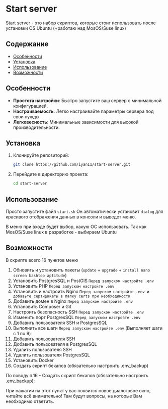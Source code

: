 # Start server

Start server - это набор скриптов, которые стоит использовать после установки OS Ubuntu (+работаю над MosOS/Suse linux)

## Содержание

- [Особенности](#особенности)
- [Установка](#установка)
- [Использование](#использование)
- [Возможности](#возможности)

## Особенности
- **Простота настройки**: Быстро запустите ваш сервер с минимальной конфигурацией.
- **Настраиваемость**: Легко настраивайте параметры сервера под свои нужды.
- **Легковесность**: Минимальные зависимости для высокой производительности.

## Установка

1. Клонируйте репозиторий:

    ```sh
    git clone https://github.com/iyan11/start-server.git
    ```

2. Перейдите в директорию проекта:

    ```sh
    cd start-server
    ```

## Использование 

Просто запустите файл `start.sh` Он автоматически установит `dialog` для красивого отображения данных в консоли и выведет меню.

В меню при входе будет выбор, какую ОС использовать. Так как MosOS/Suse linux в разработке - выбираем Ubuntu

## Возможности

В скрипте всего 16 пунктов меню

1. Обновить и установить пакеты (`update` + `upgrade` + `install nano screen bashtop aptitude`)
2. Установить PostgresSQL и PostGIS ``Перед запуском настройте .env``
3. Установить PHP ``Перед запуском настройте .env``
4. Установить и настроить Nginx ``Перед запуском настройте .env и добавьте сертификаты в папку certs при необходимости``
5. Добавить домен в Nginx ``Перед запуском настройте .env``
6. Установить Composer и Git
7. Настроить безопасность SSH ``Перед запуском настройте .env``
8. Изменить порт PostgresSQL ``Перед запуском настройте .env``
9. Добавить пользователя SSH и PostgresSQL
10. Выполнить все шаги ``Перед запуском настройте .env`` (Выполняет шаги с 1 по 9)
11. Добавить пользователя SSH
12. Добавить пользователя в PostgresSQL
13. Удалить пользователя SSH
14. Удалить пользователя PostgresSQL
15. Установить Docker
16. Создать скрипт бекапов (обязательно настроить .env_backup)

По поводу п.16 - Создать скрипт бекапов (обязательно настроить .env_backup):

При нажатии на этот пункт у вас появится новое диалоговое окно, читайте всё внимательно!
Там будут вопросы, на которые Вам необходимо ответить.